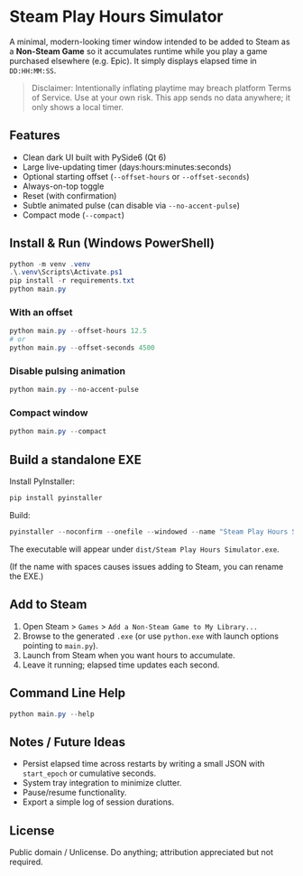 # Steam Play Hours Simulator

A minimal, modern-looking timer window intended to be added to Steam as a **Non-Steam Game** so it accumulates runtime while you play a game purchased elsewhere (e.g. Epic). It simply displays elapsed time in `DD:HH:MM:SS`.

> Disclaimer: Intentionally inflating playtime may breach platform Terms of Service. Use at your own risk. This app sends no data anywhere; it only shows a local timer.

## Features
- Clean dark UI built with PySide6 (Qt 6)
- Large live-updating timer (days:hours:minutes:seconds)
- Optional starting offset (`--offset-hours` or `--offset-seconds`)
- Always-on-top toggle
- Reset (with confirmation)
- Subtle animated pulse (can disable via `--no-accent-pulse`)
- Compact mode (`--compact`)

## Install & Run (Windows PowerShell)
```powershell
python -m venv .venv
.\.venv\Scripts\Activate.ps1
pip install -r requirements.txt
python main.py
```

### With an offset
```powershell
python main.py --offset-hours 12.5
# or
python main.py --offset-seconds 4500
```

### Disable pulsing animation
```powershell
python main.py --no-accent-pulse
```

### Compact window
```powershell
python main.py --compact
```

## Build a standalone EXE
Install PyInstaller:
```powershell
pip install pyinstaller
```
Build:
```powershell
pyinstaller --noconfirm --onefile --windowed --name "Steam Play Hours Simulator" main.py
```
The executable will appear under `dist/Steam Play Hours Simulator.exe`.

(If the name with spaces causes issues adding to Steam, you can rename the EXE.)

## Add to Steam
1. Open Steam > `Games` > `Add a Non-Steam Game to My Library...`
2. Browse to the generated `.exe` (or use `python.exe` with launch options pointing to `main.py`).
3. Launch from Steam when you want hours to accumulate.
4. Leave it running; elapsed time updates each second.

## Command Line Help
```powershell
python main.py --help
```

## Notes / Future Ideas
- Persist elapsed time across restarts by writing a small JSON with `start_epoch` or cumulative seconds.
- System tray integration to minimize clutter.
- Pause/resume functionality.
- Export a simple log of session durations.

## License
Public domain / Unlicense. Do anything; attribution appreciated but not required.
